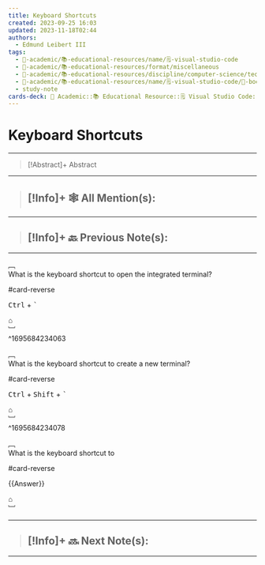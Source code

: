 ```yaml
---
title: Keyboard Shortcuts
created: 2023-09-25 16:03
updated: 2023-11-18T02:44
authors:
  - Edmund Leibert III
tags:
  - 🔴-academic/📚-educational-resources/name/🗒️-visual-studio-code
  - 🔴-academic/📚-educational-resources/format/miscellaneous
  - 🔴-academic/📚-educational-resources/discipline/computer-science/technology/visual-studio-code
  - 🔴-academic/📚-educational-resources/name/🗒️-visual-studio-code/🔖-bookmark/keyboard-shortcuts
  - study-note
cards-deck: 🔴 Academic::📚 Educational Resource::🗒️ Visual Studio Code::Keyboard Shortcuts
---
```


# Keyboard Shortcuts

---

> [!Abstract]+ Abstract
> 

---

 > [!Info]+ 🕸️ All Mention(s): 
 > - 

---

 > [!Info]+ 🔙️ Previous Note(s): 
 > - 
 
---

﹇<br>
What is the keyboard shortcut to open the integrated terminal?

#card-reverse 

<kbd>Ctrl</kbd> + <kbd>`</kbd>

⌂
<br>﹈<br>^1695684234063

﹇<br>
What is the keyboard shortcut to create a new terminal?

#card-reverse 

<kbd>Ctrl</kbd> + <kbd>Shift</kbd> + <kbd>`</kbd>

⌂
<br>﹈<br>^1695684234078


﹇<br>
What is the keyboard shortcut to 

#card-reverse 

{{Answer}}

⌂
<br>﹈<br>




---

> [!Info]+ 🔜 Next Note(s):
> - 

---




